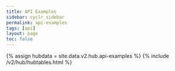 ```yaml
---
title: API Examples
sidebar: cyclr_sidebar
permalink: api-examples
tags: [api]
layout: page
toc: false
---
```

{% assign hubdata = site.data.v2.hub.api-examples %}
{% include /v2/hub/hubtables.html %}  
